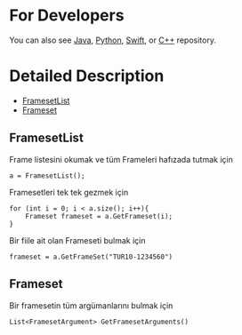 For Developers
============


You can also see [Java](https://github.com/starlangsoftware/TurkishPropBank), [Python](https://github.com/starlangsoftware/TurkishPropBank-Py), [Swift](https://github.com/starlangsoftware/TurkishPropBank-Swift), or [C++](https://github.com/starlangsoftware/TurkishPropBank-CPP) repository.

Detailed Description
============

+ [FramesetList](#framesetlist)
+ [Frameset](#frameset)

## FramesetList

Frame listesini okumak ve tüm Frameleri hafızada tutmak için

	a = FramesetList();

Framesetleri tek tek gezmek için

	for (int i = 0; i < a.size(); i++){
		Frameset frameset = a.GetFrameset(i);
	}

Bir fiile ait olan Frameseti bulmak için

	frameset = a.GetFrameSet("TUR10-1234560")

## Frameset

Bir framesetin tüm argümanlarını bulmak için

	List<FramesetArgument> GetFramesetArguments()

